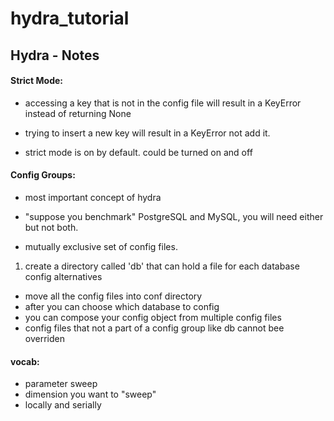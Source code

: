# hydra_tutorial

## Hydra - Notes

#### Strict Mode:
 - accessing a key that is not in the config file will result in a KeyError instead of returning None
  
 - trying to insert a new key will result in a KeyError not add it.

 - strict mode is on by default. could be turned on and off

#### Config Groups:
   - most important concept of hydra
   - "suppose you benchmark" PostgreSQL and MySQL, you will need either but not both.

  - mutually exclusive set of config files.
  1. create a directory called 'db' that can hold a file for each database config alternatives
   - move all the config files into conf directory
  - after you can choose which database to config
  - you can compose your config object from multiple config files
 - config files that not a part of a config group like db cannot bee overriden


 #### vocab: 
  - parameter sweep
  - dimension you want to "sweep"
  - locally and serially
  

